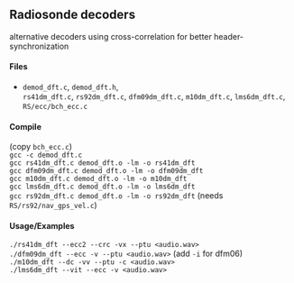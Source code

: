 
## Radiosonde decoders

alternative decoders using cross-correlation for better header-synchronization

#### Files

  * `demod_dft.c`, `demod_dft.h`, <br />
    `rs41dm_dft.c`, `rs92dm_dft.c`, `dfm09dm_dft.c`, `m10dm_dft.c`, `lms6dm_dft.c`, <br />
    `RS/ecc/bch_ecc.c`

#### Compile
  (copy `bch_ecc.c`) <br />
  `gcc -c demod_dft.c` <br />
  `gcc rs41dm_dft.c demod_dft.o -lm -o rs41dm_dft` <br />
  `gcc dfm09dm_dft.c demod_dft.o -lm -o dfm09dm_dft` <br />
  `gcc m10dm_dft.c demod_dft.o -lm -o m10dm_dft` <br />
  `gcc lms6dm_dft.c demod_dft.o -lm -o lms6dm_dft` <br />
  `gcc rs92dm_dft.c demod_dft.o -lm -o rs92dm_dft` (needs `RS/rs92/nav_gps_vel.c`)

#### Usage/Examples
  `./rs41dm_dft --ecc2 --crc -vx --ptu <audio.wav>` <br />
  `./dfm09dm_dft --ecc -v --ptu <audio.wav>` (add `-i` for dfm06)<br />
  `./m10dm_dft --dc -vv --ptu -c <audio.wav>` <br />
  `./lms6dm_dft --vit --ecc -v <audio.wav>` <br />


